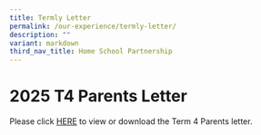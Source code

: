 ```yaml
---
title: Termly Letter
permalink: /our-experience/termly-letter/
description: ""
variant: markdown
third_nav_title: Home School Partnership
---
```

# **2025 T4 Parents Letter**

Please click [HERE](/files/SFSS_2025_T4_Parents_Letter.pdf) to view or download the Term 4 Parents letter.